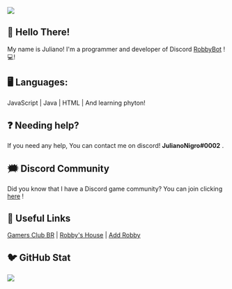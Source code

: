 ![](https://media.discordapp.net/attachments/823983275655692310/826436205129498645/DFD16973-53E1-4DE0-AEB4-862A510CCE34.png)

## 🌟 Hello There!
My name is Juliano! I'm a programmer and developer of Discord [RobbyBot](https://discord.com/oauth2/authorize?client_id=808348745271869482&scope=bot&permissions=2080383166) ! 💻! 
## 🖥 Languages:
JavaScript | Java | HTML | And learning phyton!
## ❓ Needing help?
If you need any help, You can contact me on discord! **JulianoNigro#0002** .
## 🗯 Discord Community
Did you know that I have a Discord game community? You can join clicking [here](https://discord.gg/CcVgxpwvKP) !
## 🔗 Useful Links
[Gamers Club BR](https://discord.gg/CcVgxpwvKP) | [Robby's House](https://discord.gg/vydWzmAW3F) | [Add Robby](https://discord.com/oauth2/authorize?client_id=808348745271869482&scope=bot&permissions=2080383166)
## 🐦 GitHub Stat
![](https://github-readme-stats.vercel.app/api?username=JulianoNigro&show_icons=true&theme=transparent)
